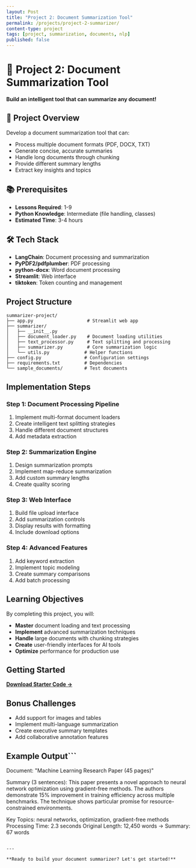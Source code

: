 ```yaml
---
layout: Post
title: "Project 2: Document Summarization Tool"
permalink: /projects/project-2-summarizer/
content-type: project
tags: [project, summarization, documents, nlp]
published: false
---
```


# 📄 Project 2: Document Summarization Tool

**Build an intelligent tool that can summarize any document!**

## 🎯 Project Overview

Develop a document summarization tool that can:

- Process multiple document formats (PDF, DOCX, TXT)
- Generate concise, accurate summaries
- Handle long documents through chunking
- Provide different summary lengths
- Extract key insights and topics

## 📚 Prerequisites

- **Lessons Required**: 1-9
- **Python Knowledge**: Intermediate (file handling, classes)
- **Estimated Time**: 3-4 hours

## 🛠️ Tech Stack

- **LangChain**: Document processing and summarization
- **PyPDF2/pdfplumber**: PDF processing
- **python-docx**: Word document processing
- **Streamlit**: Web interface
- **tiktoken**: Token counting and management

## Project Structure

```
summarizer-project/
├── app.py                    # Streamlit web app
├── summarizer/
│   ├── __init__.py
│   ├── document_loader.py    # Document loading utilities
│   ├── text_processor.py     # Text splitting and processing
│   ├── summarizer.py         # Core summarization logic
│   └── utils.py             # Helper functions
├── config.py                # Configuration settings
├── requirements.txt         # Dependencies
└── sample_documents/        # Test documents
```

## Implementation Steps

### Step 1: Document Processing Pipeline

1. Implement multi-format document loaders
2. Create intelligent text splitting strategies
3. Handle different document structures
4. Add metadata extraction

### Step 2: Summarization Engine

1. Design summarization prompts
2. Implement map-reduce summarization
3. Add custom summary lengths
4. Create quality scoring

### Step 3: Web Interface

1. Build file upload interface
2. Add summarization controls
3. Display results with formatting
4. Include download options

### Step 4: Advanced Features

1. Add keyword extraction
2. Implement topic modeling
3. Create summary comparisons
4. Add batch processing

## Learning Objectives

By completing this project, you will:

- **Master** document loading and text processing  
- **Implement** advanced summarization techniques  
- **Handle** large documents with chunking strategies  
- **Create** user-friendly interfaces for AI tools  
- **Optimize** performance for production use  

## Getting Started

[**Download Starter Code →**](https://github.com/sanjanb/generative-ai-langchain/tree/main/projects/project-2-starter)

## Bonus Challenges

- Add support for images and tables
- Implement multi-language summarization
- Create executive summary templates
- Add collaborative annotation features

## Example Output```
Document: "Machine Learning Research Paper (45 pages)"

Summary (3 sentences):
This paper presents a novel approach to neural network optimization
using gradient-free methods. The authors demonstrate 15% improvement
in training efficiency across multiple benchmarks. The technique shows
particular promise for resource-constrained environments.

Key Topics: neural networks, optimization, gradient-free methods
Processing Time: 2.3 seconds
Original Length: 12,450 words → Summary: 67 words
```

---

**Ready to build your document summarizer? Let's get started!**
